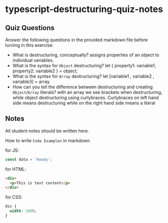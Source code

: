 # typescript-destructuring-quiz-notes

## Quiz Questions

Answer the following questions in the provided markdown file before turning in this exercise:

- What is destructuring, conceptually?
  assigns properties of an object to individual variables.
- What is the syntax for `Object` destructuring?
  let { property1: variable1, property2: variable2 } = object;
- What is the syntax for `Array` destructuring?
  let [variable1 , variable2 , variable3] = array
- How can you tell the difference between destructuring and creating `Object`/`Array` literals?
  with an array we see brackets when destructuring, while object destructuring using curlybraces. Curlybraces on left hand side means destructuring while on the right hand side means a literal

## Notes

All student notes should be written here.

How to write `Code Examples` in markdown

for JS:

```javascript
const data = 'Howdy';
```

for HTML:

```html
<div>
  <p>This is text content</p>
</div>
```

for CSS:

```css
div {
  width: 100%;
}
```
